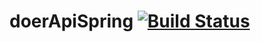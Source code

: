 # doerApiSpring [![Build Status](https://travis-ci.org/ctailor2/doerApiSpring.svg?branch=master)](https://travis-ci.org/ctailor2/doerApiSpring)
